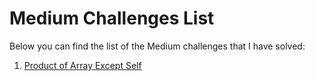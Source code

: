 <h1>Medium Challenges List</h1>
<p>Below you can find the list of the Medium challenges that I have solved:</p>
<ol>
    <li><a href="https://github.com/alirabah93/Algorithm/tree/master/LeetCode/Medium/1.%20Product%20of%20Array%20Except%20Self">Product of Array Except Self</a></li>
</ol>





